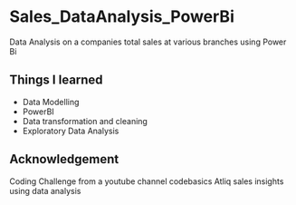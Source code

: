 # Sales_DataAnalysis_PowerBi
 Data Analysis on a companies total sales at various branches using Power Bi 

 ## Things I learned
 - Data Modelling
 - PowerBI
 - Data transformation and cleaning
 - Exploratory Data Analysis

## Acknowledgement
Coding Challenge from a youtube channel codebasics Atliq sales insights using data analysis
